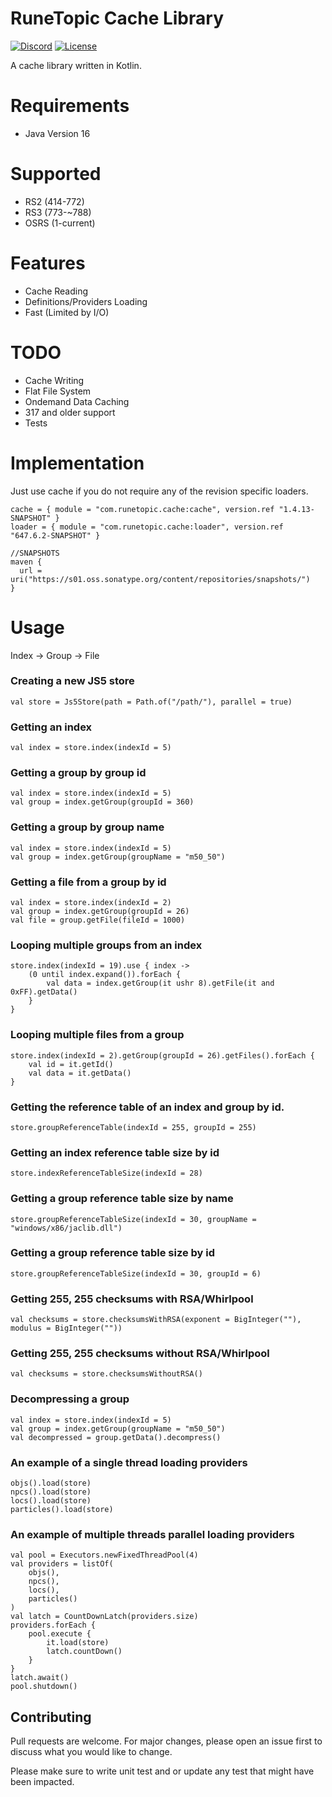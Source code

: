 # RuneTopic Cache Library

[![Discord](https://img.shields.io/discord/212385463418355713?color=%237289DA&logo=Discord&logoColor=%237289DA)](https://discord.gg/3scgBkrfMG)
[![License](https://img.shields.io/github/license/xlite2/xlite)](#)

A cache library written in Kotlin. 

# Requirements
- Java Version 16

# Supported
- RS2 (414-772)
- RS3 (773-~788)  
- OSRS (1-current)

# Features
- Cache Reading
- Definitions/Providers Loading
- Fast (Limited by I/O)

# TODO
- Cache Writing
- Flat File System
- Ondemand Data Caching
- 317 and older support
- Tests

# Implementation
Just use cache if you do not require any of the revision specific loaders.
```
cache = { module = "com.runetopic.cache:cache", version.ref "1.4.13-SNAPSHOT" }
loader = { module = "com.runetopic.cache:loader", version.ref "647.6.2-SNAPSHOT" }
```

```
//SNAPSHOTS
maven {
  url = uri("https://s01.oss.sonatype.org/content/repositories/snapshots/")
}
```

# Usage
Index -> Group -> File

### Creating a new JS5 store
```
val store = Js5Store(path = Path.of("/path/"), parallel = true)
```

### Getting an index
```
val index = store.index(indexId = 5)
```

### Getting a group by group id
```
val index = store.index(indexId = 5)
val group = index.getGroup(groupId = 360)
```

### Getting a group by group name
```
val index = store.index(indexId = 5)
val group = index.getGroup(groupName = "m50_50")
```

### Getting a file from a group by id
```
val index = store.index(indexId = 2)
val group = index.getGroup(groupId = 26)
val file = group.getFile(fileId = 1000)
```

### Looping multiple groups from an index
    store.index(indexId = 19).use { index ->
        (0 until index.expand()).forEach {
            val data = index.getGroup(it ushr 8).getFile(it and 0xFF).getData()
        }
    }

### Looping multiple files from a group
    store.index(indexId = 2).getGroup(groupId = 26).getFiles().forEach {
        val id = it.getId()
        val data = it.getData()
    }

### Getting the reference table of an index and group by id.
```store.groupReferenceTable(indexId = 255, groupId = 255)```

### Getting an index reference table size by id
```store.indexReferenceTableSize(indexId = 28)```

### Getting a group reference table size by name
```store.groupReferenceTableSize(indexId = 30, groupName = "windows/x86/jaclib.dll")```

### Getting a group reference table size by id
```store.groupReferenceTableSize(indexId = 30, groupId = 6)```

### Getting 255, 255 checksums with RSA/Whirlpool
```val checksums = store.checksumsWithRSA(exponent = BigInteger(""), modulus = BigInteger(""))```

### Getting 255, 255 checksums without RSA/Whirlpool
```val checksums = store.checksumsWithoutRSA()```

### Decompressing a group
```
val index = store.index(indexId = 5)
val group = index.getGroup(groupName = "m50_50")
val decompressed = group.getData().decompress()
```

### An example of a single thread loading providers
```
objs().load(store)
npcs().load(store)
locs().load(store)
particles().load(store)
```

### An example of multiple threads parallel loading providers
```
val pool = Executors.newFixedThreadPool(4)
val providers = listOf(
    objs(),
    npcs(),
    locs(),
    particles()
)
val latch = CountDownLatch(providers.size)
providers.forEach {
    pool.execute {
        it.load(store)
        latch.countDown()
    }
}
latch.await()
pool.shutdown()
```

## Contributing
Pull requests are welcome. For major changes, please open an issue first to discuss what you would like to change.

Please make sure to write unit test and or update any test that might have been impacted.

